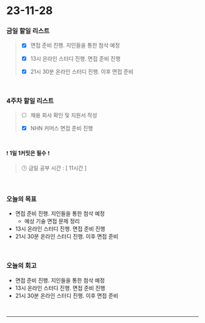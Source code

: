 # 23-11-28
### 금일 할일 리스트
> - [x]  면접 준비 진행. 지인들을 통한 첨삭 예정
>
> - [x]  13시 온라인 스터디 진행. 면접 준비 진행
>
> - [x]  21시 30분 온라인 스터디 진행. 이후 면접 준비



<br/>

### 4주차 할일 리스트  
> - [ ]  채용 회사 확인 및 지원서 작성
>
> - [x]  NHN 커머스 면접 준비 진행

<br/>

❗ **1일 1커밋은 필수** ❗
> 🕒 금일 공부 시간 : [ 11시간 ]
  
<br/>

### 오늘의 목표
- 면접 준비 진행. 지인들을 통한 첨삭 예정
    - 예상 기술 면접 문제 정리
- 13시 온라인 스터디 진행. 면접 준비 진행
- 21시 30분 온라인 스터디 진행. 이후 면접 준비

<br>

### 오늘의 회고
- 면접 준비 진행. 지인들을 통한 첨삭 예정
- 13시 온라인 스터디 진행. 면접 준비 진행
- 21시 30분 온라인 스터디 진행. 이후 면접 준비


<br/>

------------  
